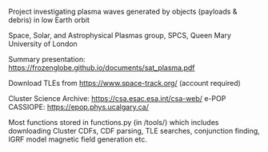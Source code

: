 Project investigating plasma waves generated by objects (payloads & debris) in low Earth orbit

Space, Solar, and Astrophysical Plasmas group, SPCS, Queen Mary University of London

Summary presentation: https://frozenglobe.github.io/documents/sat_plasma.pdf

Download TLEs from https://www.space-track.org/ (account required)

Cluster Science Archive: https://csa.esac.esa.int/csa-web/
e-POP CASSIOPE: https://epop.phys.ucalgary.ca/

Most functions stored in functions.py (in /tools/) which includes downloading Cluster CDFs, CDF parsing, TLE searches, conjunction finding, IGRF model magnetic field generation etc. 